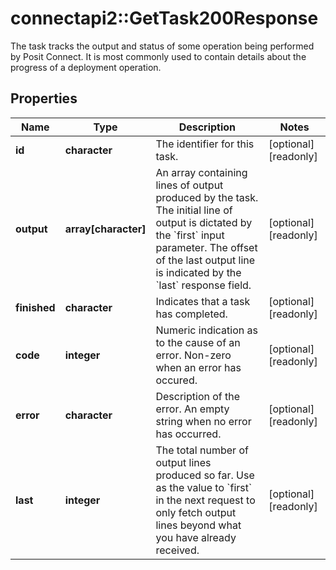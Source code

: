 # connectapi2::GetTask200Response

The task tracks the output and status of some operation being performed by Posit Connect. It is most commonly used to contain details about the progress of a deployment operation.

## Properties
Name | Type | Description | Notes
------------ | ------------- | ------------- | -------------
**id** | **character** | The identifier for this task. | [optional] [readonly] 
**output** | **array[character]** | An array containing lines of output produced by the task. The initial line of output is dictated by the &#x60;first&#x60; input parameter. The offset of the last output line is indicated by the &#x60;last&#x60; response field. | [optional] [readonly] 
**finished** | **character** | Indicates that a task has completed. | [optional] [readonly] 
**code** | **integer** | Numeric indication as to the cause of an error. Non-zero when an error has occured. | [optional] [readonly] 
**error** | **character** | Description of the error. An empty string when no error has occurred. | [optional] [readonly] 
**last** | **integer** | The total number of output lines produced so far. Use as the value to &#x60;first&#x60; in the next request to only fetch output lines beyond what you have already received. | [optional] [readonly] 


